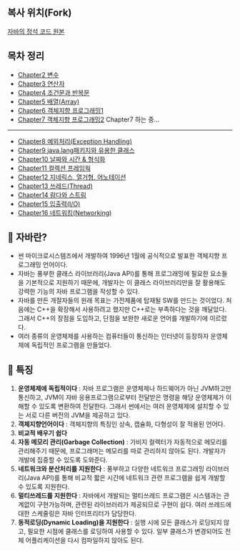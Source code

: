 ## 복사 위치(Fork)
[자바의 정석 코드 원본](https://github.com/thdqudgns/javajungsuk3/tree/master/source)

## 목차 정리
* [Chapter2 변수](https://github.com/thdqudgns/standard/tree/main/Standard/src/standard/chapter02)
* [Chapter3 연산자](https://github.com/thdqudgns/standard/tree/main/Standard/src/standard/chapter03)
* [Chapter4 조건문과 반복문](https://github.com/thdqudgns/standard/tree/main/Standard/src/standard/chapter04)
* [Chapter5 배열(Array)](https://github.com/thdqudgns/standard/tree/main/Standard/src/standard/chapter05)
* [Chapter6 객체지향 프로그래밍1](https://github.com/thdqudgns/standard/tree/main/Standard/src/standard/chapter06)
* [Chapter7 객체지향 프로그래밍2](https://github.com/thdqudgns/standard/tree/main/Standard/src/standard/chapter07)
Chapter7 하는 중...
---

* [Chapter8 예외처리(Exception Handling)](https://github.com/thdqudgns/standard/tree/main/Standard/src/standard/chapter08)
* [Chapter9 java.lang패키지와 유용한 클래스](https://github.com/thdqudgns/standard/tree/main/Standard/src/standard/chapter09)
* [Chapter10 날짜와 시간 & 형식화](https://github.com/thdqudgns/standard/tree/main/Standard/src/standard/chapter10)
* [Chapter11 컬렉션 프레임웍](https://github.com/thdqudgns/standard/tree/main/Standard/src/standard/chapter11)
* [Chapter12 지네릭스, 열거형, 어노테이션](https://github.com/thdqudgns/standard/tree/main/Standard/src/standard/chapter12)
* [Chapter13 쓰레드(Thread)](https://github.com/thdqudgns/standard/tree/main/Standard/src/standard/chapter13)
* [Chapter14 람다와 스트림](https://github.com/thdqudgns/standard/tree/main/Standard/src/standard/chapter14)
* [Chapter15 입출력(I/O)](https://github.com/thdqudgns/standard/tree/main/Standard/src/standard/chapter15)
* [Chapter16 네트워킹(Networking)](https://github.com/thdqudgns/standard/tree/main/Standard/src/standard/chapter16)

## :pushpin: 자바란?
- 썬 마이크로시스템즈에서 개발하여 1996년 1월에 공식적으로 발표한 객체지향 프로그래밍 언어이다.
- 자바는 풍부한 클래스 라이브러리(Java API)를 통해 프로그래밍에 필요한 요소들을 기본적으로 지원하기 때문에, 개발자는 이 클래스 라이브러리만을 잘 활용해도 강력한 기능의 자바 프로그램을 작성할 수 있다.
- 자바를 만든 개잘자들의 원래 목표는 가전제품에 탑재될 SW를 만드는 것이었다. 처음에는 C++을 확장해서 사용하려고 했지만 C++로는 부족하다는 것을 깨달았다. 그래서 C++의 장점을 도입하고, 단점을 보완한 새로운 언어를 개발하기에 이르렀다.
- 여러 종류의 운영체제를 사용하는 컴퓨터들이 통신하는 인터넷이 등장하자 운영체제에 독립적인 프로그램을 만들었다.

## :pushpin: 특징
1. **운영체제에 독립적이다** : 자바 프로그램은 운영체제나 하드웨어가 아닌 JVM하고만 통신하고, JVM이 자바 응용프로그램으로부터 전달받은 명령을 해당 운영체제가 이해할 수 있도록 변환하여 전달한다. 그래서 썬에서는 여러 운영체제에 설치할 수 있는 서로 다른 버전의 JVM을 제공하고 있다.
2. **객체지향언어이다** : 객체지향의 특징인 상속, 캡슐화, 다형성이 잘 적용된 언어다.
3. **비교적 배우기 쉽다**
4. **자동 메모리 관리(Garbage Collection)** : 가비지 컬렉터가 자동적으로 메모리를 관리해주기 때문에, 프로그래머는 메모리를 따로 관리하지 않아도 된다. 개발자가 개발에 집중할 수 있도록 도와준다.
5. **네트워크와 분산처리를 지원한다** : 풍부하고 다양한 네트워크 프로그래밍 라이브러리(Java API)를 통해 비교적 짧은 시간에 네트워크 관련 프로그램을 쉽게 개발할 수 있도록 지원한다.
6. **멀티쓰레드를 지원한다** : 자바에서 개발되는 멀티쓰레드 프로그램은 시스템과는 관계없이 구현가능하며, 관련된 라이브러리가 제공되므로 구현이 쉽다. 여러 쓰레드에 대한 스케줄링은 자바 인터프리터가 담당한다.
7. **동적로딩(Dynamic Loading)을 지원한다** : 실행 시에 모든 클래스가 로딩되지 않고, 필요한 시점에 클래스를 로딩하여 사용할 수 있다. 일부 클래스가 변경되어도 전체 어플리케이션을 다시 컴파일하지 않아도 된다.

